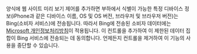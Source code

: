 양식에 웹 사이트 미리 보기 제어를 추가하면 부하에서 식별이 가능한 특정 디바이스 정보(iPhone과 같은 디바이스 이름, OS 및 OS 버전, 브라우저 및 브라우저 버전)는 Bing(소비자 서비스)에 전송됩니다. 따라서 Bing에 전송된 소비자 데이터에는 [Microsoft 개인정보처리방침](http://go.microsoft.com/fwlink/p/?LinkID=521839)이 적용됩니다. 이 컨트롤을 추가하여 이 제한된 데이터 집합이 Bing 서비스에 전송되는 데 동의합니다. 언제든지 컨트롤을 제거하여 이 기능의 사용을 중단할 수 있습니다.